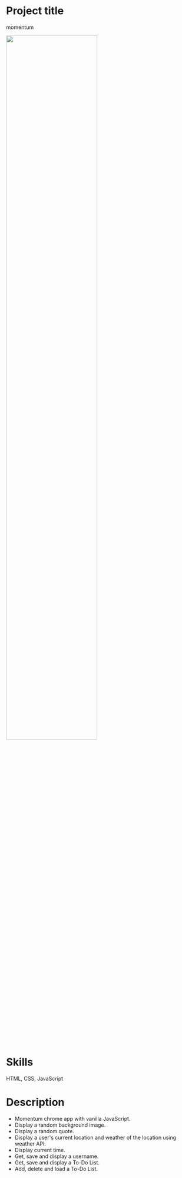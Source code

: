 # Project title
momentum

<img width="70%" src="https://user-images.githubusercontent.com/90359267/148703010-2e3a1d7f-d42c-4bf6-8b4b-bf1f450c8a13.gif"/>

# Skills
HTML, CSS, JavaScript

# Description
 - Momentum chrome app with vanilla JavaScript.
 - Display a random background image.
 - Display a random quote.
 - Display a user's current location and weather of the location using weather API.
 - Display current time.
 - Get, save and display a username.
 - Get, save and display a To-Do List.
 - Add, delete and load a To-Do List.
